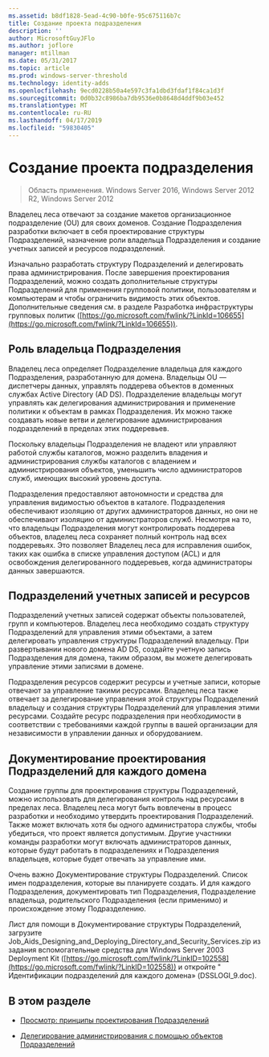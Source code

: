 ```yaml
---
ms.assetid: b8df1828-5ead-4c90-b0fe-95c675116b7c
title: Создание проекта подразделения
description: ''
author: MicrosoftGuyJFlo
ms.author: joflore
manager: mtillman
ms.date: 05/31/2017
ms.topic: article
ms.prod: windows-server-threshold
ms.technology: identity-adds
ms.openlocfilehash: 9ecd0228b50a4e597c3fa1dbd3fdaf1f84ca1d3f
ms.sourcegitcommit: 0d0b32c8986ba7db9536e0b8648d4ddf9b03e452
ms.translationtype: MT
ms.contentlocale: ru-RU
ms.lasthandoff: 04/17/2019
ms.locfileid: "59830405"
---
```

# <a name="creating-an-organizational-unit-design"></a>Создание проекта подразделения

>Область применения. Windows Server 2016, Windows Server 2012 R2, Windows Server 2012

Владелец леса отвечают за создание макетов организационное подразделение (OU) для своих доменов. Создание Подразделения разработки включает в себя проектирование структуры Подразделений, назначение роли владельца Подразделения и создание учетных записей и ресурсов подразделений.  
  
Изначально разработать структуру Подразделений и делегировать права администрирования. После завершения проектирования Подразделений, можно создать дополнительные структуры Подразделений для применения групповой политики, пользователям и компьютерам и чтобы ограничить видимость этих объектов. Дополнительные сведения см. в разделе Разработка инфраструктуры групповых политик ([https://go.microsoft.com/fwlink/?LinkId=106655](https://go.microsoft.com/fwlink/?LinkId=106655)).  
  
## <a name="ou-owner-role"></a>Роль владельца Подразделения  
Владелец леса определяет Подразделение владельца для каждого Подразделения, разработанную для домена. Владельцы OU — диспетчеры данных, управлять поддерева объектов в доменных службах Active Directory (AD DS). Подразделение владельцы могут управлять как делегирования администрирования и применение политики к объектам в рамках Подразделения. Их можно также создавать новые ветви и делегирование администрирования подразделений в пределах этих поддеревьев.  
  
Поскольку владельцы Подразделения не владеют или управляют работой службы каталогов, можно разделить владения и администрирования службы каталогов с владением и администрирования объектов, уменьшить число администраторов служб, имеющих высокий уровень доступа.  
  
Подразделения предоставляют автономности и средства для управления видимостью объектов в каталоге. Подразделения обеспечивают изоляцию от других администраторов данных, но они не обеспечивают изоляцию от администраторов служб. Несмотря на то, что владельцы Подразделения могут контролировать поддерева объектов, владелец леса сохраняет полный контроль над всех поддеревьях. Это позволяет Владелец леса для исправления ошибок, таких как ошибка в списке управления доступом (ACL) и для освобождения делегированного поддеревьев, когда администраторы данных завершаются.  
  
## <a name="account-ous-and-resource-ous"></a>Подразделений учетных записей и ресурсов  
Подразделений учетных записей содержат объекты пользователей, групп и компьютеров. Владелец леса необходимо создать структуру Подразделений для управления этими объектами, а затем делегировать управления структуры Подразделений владельцу. При развертывании нового домена AD DS, создайте учетную запись Подразделения для домена, таким образом, вы можете делегировать управление этими записями в домене.  
  
Подразделения ресурсов содержит ресурсы и учетные записи, которые отвечают за управление такими ресурсами. Владелец леса также отвечает за делегирование управления этой структуры Подразделений владельцу и создания структуры Подразделений для управления этими ресурсами. Создайте ресурс подразделения при необходимости в соответствии с требованиями каждой группы в вашей организации для независимости в управлении данных и оборудованием.  
  
## <a name="documenting-the-ou-design-for-each-domain"></a>Документирование проектирования Подразделений для каждого домена  
Создание группы для проектирования структуры Подразделений, можно использовать для делегирования контроль над ресурсами в пределах леса. Владелец леса могут быть вовлечены в процесс разработки и необходимо утвердить проектирования Подразделений. Также может включать хотя бы одного администратора службы, чтобы убедиться, что проект является допустимым. Другие участники команды разработки могут включать администраторов данных, которые будут работать в подразделениях и Подразделения владельцев, которые будет отвечать за управление ими.  
  
Очень важно Документирование структуры Подразделений. Список имен подразделения, которые вы планируете создать. И для каждого Подразделения, документировать тип Подразделения, Подразделение владельца, родительского Подразделения (если применимо) и происхождение этому Подразделению.  
  
Лист для помощи в Документирование структуры Подразделений, загрузите Job_Aids_Designing_and_Deploying_Directory_and_Security_Services.zip из задания вспомогательные средства для Windows Server 2003 Deployment Kit ([https://go.microsoft.com/fwlink/?LinkID=102558](https://go.microsoft.com/fwlink/?LinkID=102558)) и откройте " Идентификации подразделений для каждого домена» (DSSLOGI_9.doc).  
  
## <a name="in-this-section"></a>В этом разделе  
  
-   [Просмотр: принципы проектирования Подразделений](../../ad-ds/plan/Reviewing-OU-Design-Concepts.md)  
  
-   [Делегирование администрирования с помощью объектов Подразделений](../../ad-ds/plan/Delegating-Administration-by-Using-OU-Objects.md)  
  


